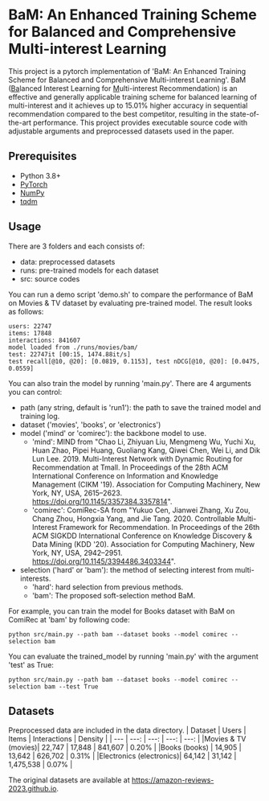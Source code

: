# BaM: An Enhanced Training Scheme for Balanced and Comprehensive Multi-interest Learning

This project is a pytorch implementation of 'BaM: An Enhanced Training Scheme for Balanced and Comprehensive Multi-interest Learning'.
BaM (<U/>Ba</U>lanced Interest Learning for <U/>M</U>ulti-interest Recommendation) is an effective and generally applicable training scheme for balanced learning of multi-interest and it achieves up to 15.01% higher accuracy in sequential recommendation compared to the best competitor, resulting in the state-of-the-art performance.
This project provides executable source code with adjustable arguments and preprocessed datasets used in the paper.

## Prerequisites

- Python 3.8+
- [PyTorch](https://pytorch.org/)
- [NumPy](https://numpy.org/)
- [tqdm](https://tqdm.github.io/)

## Usage

There are 3 folders and each consists of:
- data: preprocessed datasets
- runs: pre-trained models for each dataset
- src: source codes

You can run a demo script 'demo.sh' to compare the performance of BaM on Movies & TV dataset by evaluating pre-trained model.
The result looks as follows:
```
users: 22747
items: 17848
interactions: 841607
model loaded from ./runs/movies/bam/
test: 22747it [00:15, 1474.88it/s]
test recall[@10, @20]: [0.0819, 0.1153], test nDCG[@10, @20]: [0.0475, 0.0559]
```

You can also train the model by running 'main.py'.
There are 4 arguments you can control:
- path (any string, default is 'run1'): the path to save the trained model and training log.
- dataset ('movies', 'books', or 'electronics')
- model ('mind' or 'comirec'): the backbone model to use.
    * 'mind': MIND from "Chao Li, Zhiyuan Liu, Mengmeng Wu, Yuchi Xu, Huan Zhao, Pipei Huang, Guoliang Kang, Qiwei Chen, Wei Li, and Dik Lun Lee. 2019. Multi-Interest Network with Dynamic Routing for Recommendation at Tmall. In Proceedings of the 28th ACM International Conference on Information and Knowledge Management (CIKM '19). Association for Computing Machinery, New York, NY, USA, 2615–2623. https://doi.org/10.1145/3357384.3357814".
    * 'comirec': ComiRec-SA from "Yukuo Cen, Jianwei Zhang, Xu Zou, Chang Zhou, Hongxia Yang, and Jie Tang. 2020. Controllable Multi-Interest Framework for Recommendation. In Proceedings of the 26th ACM SIGKDD International Conference on Knowledge Discovery & Data Mining (KDD '20). Association for Computing Machinery, New York, NY, USA, 2942–2951. https://doi.org/10.1145/3394486.3403344".
- selection ('hard' or 'bam'): the method of selecting interest from multi-interests.
    * 'hard': hard selection from previous methods.
    * 'bam': The proposed soft-selection method BaM.

For example, you can train the model for Books dataset with BaM on ComiRec at 'bam' by following code:
```
python src/main.py --path bam --dataset books --model comirec --selection bam
```


You can evaluate the trained_model by running 'main.py' with the argument 'test' as True:
```
python src/main.py --path bam --dataset books --model comirec --selection bam --test True
```

## Datasets
Preprocessed data are included in the data directory.
| Dataset | Users | Items | Interactions | Density |
| --- | ---: | ---: | ---: | ---: |
|Movies & TV (movies)| 22,747 | 17,848 | 841,607 | 0.20% |
|Books (books) | 14,905 | 13,642 | 626,702 | 0.31% |
|Electronics (electronics)| 64,142 | 31,142 |  1,475,538 | 0.07% |

The original datasets are available at https://amazon-reviews-2023.github.io.
